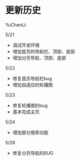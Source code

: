 # 更新历史

YuChenLi:

5/21

- 调试开发环境
- 增加首页的导航栏、顶部、底部
- 增加分页导航、顶部、底部

5/22

- 修复首页导航栏bug
- 增加自适应的轮播图

5/23

- 修复轮播图的bug
- 基本完成主页

5/24

- 增加部分搜索功能  

5/28

- 修复分页导航的BUG
